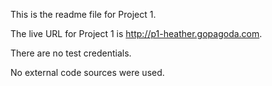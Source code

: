 This is the readme file for Project 1.

The live URL for Project 1 is   http://p1-heather.gopagoda.com.

There are no test credentials.

No external code sources were used.

